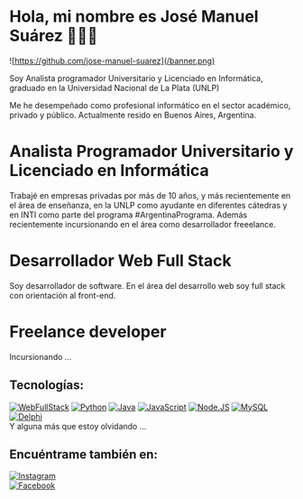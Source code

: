 # Hola, mi nombre es José Manuel Suárez 👋👋👋

![https://github.com/jose-manuel-suarez](/banner.png)

Soy Analista programador Universitario y Licenciado en Informática, graduado en la Universidad Nacional de La Plata (UNLP)

Me he desempeñado como profesional informático en el sector académico, privado y público.
Actualmente resido en Buenos Aires, Argentina.

# Analista Programador Universitario y Licenciado en Informática

Trabajé en empresas privadas por más de 10 años, y más recientemente en el área de enseñanza, en la UNLP como ayudante en diferentes cátedras y en INTI como parte del programa #ArgentinaPrograma. Además recientemente incursionando en el área como desarrollador freeelance.

# Desarrollador Web Full Stack

Soy desarrollador de software.
En el área del desarrollo web soy full stack con orientación al front-end.

# Freelance developer

Incursionando ...

## Tecnologías:

[![WebFullStack](https://img.shields.io/badge/Web_Full_Stack-FrontEnd_-blue)]()
[![Python](https://img.shields.io/badge/Python-yellow?style=for-the-badge&logo=python&logoColor=white&labelColor=101010)]()
[![Java](https://img.shields.io/badge/Java-007396?style=for-the-badge&logo=java&logoColor=white&labelColor=101010)]()
[![JavaScript](https://img.shields.io/badge/JavaScript-F7DF1E?style=for-the-badge&logo=javascript&logoColor=white&labelColor=101010)]()
[![Node.JS](https://img.shields.io/badge/Node.JS-339933?style=for-the-badge&logo=node.js&logoColor=white&labelColor=101010)]()
[![MySQL](https://img.shields.io/badge/MySQL-4479A1?style=for-the-badge&logo=mysql&logoColor=white&labelColor=101010)]()
</br>
[![Delphi](https://img.shields.io/badge/Delphi-8A2BE2)]()
</br>
Y alguna más que estoy olvidando ...

## Encuéntrame también en:

[![Instagram](https://img.shields.io/badge/Instagram-@jose_manuel_suarez-E4405F?style=for-the-badge&logo=instagram&logoColor=white&labelColor=101010)](https://www.instagram.com/josesucho_suarez/)
</br>
[![Facebook](https://img.shields.io/badge/Facebook-@jose_manuel_suarez-1877F2?style=for-the-badge&logo=facebook&logoColor=white&labelColor=101010)](https://www.facebook.com/josemanuel.suarez.37)
